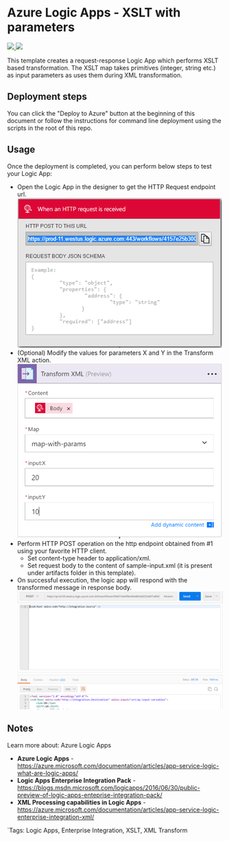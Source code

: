 # Azure Logic Apps - XSLT with parameters

<a href="https://portal.azure.com/#create/Microsoft.Template/uri/https%3A%2F%2Fraw.githubusercontent.com%2FAzure%2Fazure-quickstart-templates%2Fmaster%2F201-logic-app-xslt-with-params%2Fazuredeploy.json" target="_blank">
    <img src="http://azuredeploy.net/deploybutton.png"/>
</a>
<a href="http://armviz.io/#/?load=https%3A%2F%2Fraw.githubusercontent.com%2FAzure%2Fazure-quickstart-templates%2Fmaster%2F201-logic-app-with-params%2Fazuredeploy.json" target="_blank">
    <img src="http://armviz.io/visualizebutton.png"/>
</a>

This template creates a request-response Logic App which performs XSLT based transformation. The XSLT map takes primitives (integer, string etc.) as input parameters as uses them during XML transformation.

## Deployment steps

You can click the "Deploy to Azure" button at the beginning of this document or follow the instructions for command line deployment using the scripts in the root of this repo.

## Usage

Once the deployment is completed, you can perform below steps to test your Logic App:
- Open the Logic App in the designer to get the HTTP Request endpoint url.
![Image of HTTP request trigger](https://raw.githubusercontent.com/Azure/azure-quickstart-templates/master/201-logic-app-xslt-with-params/images/http-request-trigger.png "HTTP request trigger")
- (Optional) Modify the values for parameters X and Y in the Transform XML action.
![Image of Transform XML action](https://raw.githubusercontent.com/Azure/azure-quickstart-templates/master/201-logic-app-xslt-with-params/images/transform-xml-action.png "Transform XML action")
- Perform HTTP POST operation on the http endpoint obtained from #1 using your favorite HTTP client.
    - Set content-type header to application/xml.
    - Set request body to the content of sample-input.xml (it is present under artifacts folder in this template).
- On successful execution, the logic app will respond with the transformed message in response body.
![Image of sample request-response](https://raw.githubusercontent.com/Azure/azure-quickstart-templates/master/201-logic-app-xslt-with-params/images/request-response.png "Sample request-response")

## Notes

Learn more about: Azure Logic Apps
* **Azure Logic Apps** - https://azure.microsoft.com/documentation/articles/app-service-logic-what-are-logic-apps/
* **Logic Apps Enterprise Integration Pack** - https://blogs.msdn.microsoft.com/logicapps/2016/06/30/public-preview-of-logic-apps-enteprise-integration-pack/
* **XML Processing capabilities in Logic Apps** - https://azure.microsoft.com/documentation/articles/app-service-logic-enterprise-integration-xml/

`Tags: Logic Apps, Enterprise Integration, XSLT, XML Transform